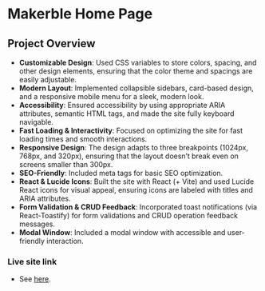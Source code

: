 # Makerble Home Page

## Project Overview

- **Customizable Design**: Used CSS variables to store colors, spacing, and other design elements, ensuring that the color theme and spacings are easily adjustable.
- **Modern Layout**: Implemented collapsible sidebars, card-based design, and a responsive mobile menu for a sleek, modern look.
- **Accessibility**: Ensured accessibility by using appropriate ARIA attributes, semantic HTML tags, and made the site fully keyboard navigable.
- **Fast Loading & Interactivity**: Focused on optimizing the site for fast loading times and smooth interactions.
- **Responsive Design**: The design adapts to three breakpoints (1024px, 768px, and 320px), ensuring that the layout doesn’t break even on screens smaller than 300px.
- **SEO-Friendly**: Included meta tags for basic SEO optimization.
- **React & Lucide Icons**: Built the site with React (+ Vite) and used Lucide React icons for visual appeal, ensuring icons are labeled with titles and ARIA attributes.
- **Form Validation & CRUD Feedback**: Incorporated toast notifications (via React-Toastify) for form validations and CRUD operation feedback messages.
- **Modal Window**: Included a modal window with accessible and user-friendly interaction.

### Live site link

- See [here](https://makerble-reimagined.vercel.app/).
